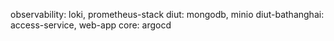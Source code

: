 observability: loki, prometheus-stack
diut: mongodb, minio
diut-bathanghai: access-service, web-app
core: argocd

